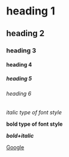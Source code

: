 # heading 1
## heading 2
### heading 3
#### heading 4
##### heading 5
###### heading 6


*italic type of font style*


**bold type of font style**


***bold+italic***

[Google](https://accounts.google.com/ServiceLogin/signinchooser?service=mail&passive=true&rm=false&continue=https%3A%2F%2Fmail.google.com%2Fmail%2F&ss=1&scc=1&ltmpl=default&ltmplcache=2&emr=1&osid=1&flowName=GlifWebSignIn&flowEntry=ServiceLogin)
